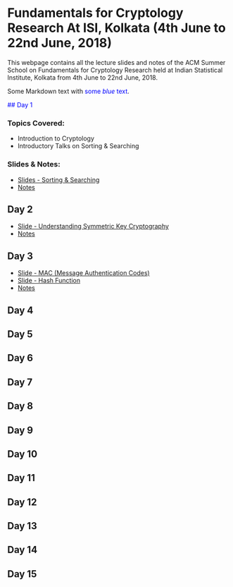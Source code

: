 #  **Fundamentals for Cryptology Research At ISI, Kolkata (4th June to 22nd June, 2018)**

This webpage contains all the lecture slides and notes of the ACM Summer School on Fundamentals for Cryptology Research held at Indian Statistical Institute, Kolkata from 4th June to 22nd June, 2018. 

Some Markdown text with <span style="color:blue">some *blue* text</span>.

<span style="color:blue">## Day 1 </span> 

### Topics Covered:
- Introduction to Cryptology 
- Introductory Talks on Sorting & Searching

### Slides & Notes:
- [Slides - Sorting & Searching](https://acmschoolisi.github.io/Day%201/acm-lecture%202018.pdf)
- [Notes](https://acmschoolisi.github.io/Day%201/Day%201%20Notes.pdf)


## Day 2
- [Slide - Understanding Symmetric Key Cryptography](https://acmschoolisi.github.io/Day%202/Crypto.pdf)
- [Notes](https://acmschoolisi.github.io/Day%202/Day%202%20Notes.pdf)

## Day 3
- [Slide - MAC (Message Authentication Codes)](https://acmschoolisi.github.io/Day%203/MAC-talk.pptx)
- [Slide - Hash Function](https://acmschoolisi.github.io/Day%203/hash-function.pptx)
- [Notes](https://acmschoolisi.github.io/Day%203/Day%203%20Notes.pdf)

## Day 4

## Day 5

## Day 6

## Day 7

## Day 8

## Day 9

## Day 10

## Day 11

## Day 12

## Day 13

## Day 14

## Day 15
